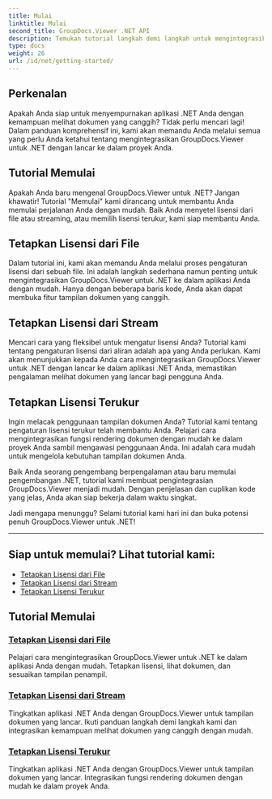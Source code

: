 ```yaml
---
title: Mulai
linktitle: Mulai
second_title: GroupDocs.Viewer .NET API
description: Temukan tutorial langkah demi langkah untuk mengintegrasikan GroupDocs.Viewer untuk .NET dengan lancar ke dalam aplikasi Anda. Pelajari cara menyetel lisensi dan menyesuaikan tampilan penampil.
type: docs
weight: 26
url: /id/net/getting-started/
---
```


## Perkenalan

Apakah Anda siap untuk menyempurnakan aplikasi .NET Anda dengan kemampuan melihat dokumen yang canggih? Tidak perlu mencari lagi! Dalam panduan komprehensif ini, kami akan memandu Anda melalui semua yang perlu Anda ketahui tentang mengintegrasikan GroupDocs.Viewer untuk .NET dengan lancar ke dalam proyek Anda.

## Tutorial Memulai

Apakah Anda baru mengenal GroupDocs.Viewer untuk .NET? Jangan khawatir! Tutorial "Memulai" kami dirancang untuk membantu Anda memulai perjalanan Anda dengan mudah. Baik Anda menyetel lisensi dari file atau streaming, atau memilih lisensi terukur, kami siap membantu Anda.

## Tetapkan Lisensi dari File

Dalam tutorial ini, kami akan memandu Anda melalui proses pengaturan lisensi dari sebuah file. Ini adalah langkah sederhana namun penting untuk mengintegrasikan GroupDocs.Viewer untuk .NET ke dalam aplikasi Anda dengan mudah. Hanya dengan beberapa baris kode, Anda akan dapat membuka fitur tampilan dokumen yang canggih.

## Tetapkan Lisensi dari Stream

Mencari cara yang fleksibel untuk mengatur lisensi Anda? Tutorial kami tentang pengaturan lisensi dari aliran adalah apa yang Anda perlukan. Kami akan menunjukkan kepada Anda cara mengintegrasikan GroupDocs.Viewer untuk .NET dengan lancar ke dalam aplikasi .NET Anda, memastikan pengalaman melihat dokumen yang lancar bagi pengguna Anda.

## Tetapkan Lisensi Terukur

Ingin melacak penggunaan tampilan dokumen Anda? Tutorial kami tentang pengaturan lisensi terukur telah membantu Anda. Pelajari cara mengintegrasikan fungsi rendering dokumen dengan mudah ke dalam proyek Anda sambil mengawasi penggunaan Anda. Ini adalah cara mudah untuk mengelola kebutuhan tampilan dokumen Anda.

Baik Anda seorang pengembang berpengalaman atau baru memulai pengembangan .NET, tutorial kami membuat pengintegrasian GroupDocs.Viewer menjadi mudah. Dengan penjelasan dan cuplikan kode yang jelas, Anda akan siap bekerja dalam waktu singkat.

Jadi mengapa menunggu? Selami tutorial kami hari ini dan buka potensi penuh GroupDocs.Viewer untuk .NET!

---

## Siap untuk memulai? Lihat tutorial kami:

- [Tetapkan Lisensi dari File](./set-license-from-file/)
- [Tetapkan Lisensi dari Stream](./set-license-from-stream/)
- [Tetapkan Lisensi Terukur](./set-metered-license/)

## Tutorial Memulai
### [Tetapkan Lisensi dari File](./set-license-from-file/)
Pelajari cara mengintegrasikan GroupDocs.Viewer untuk .NET ke dalam aplikasi Anda dengan mudah. Tetapkan lisensi, lihat dokumen, dan sesuaikan tampilan penampil.
### [Tetapkan Lisensi dari Stream](./set-license-from-stream/)
Tingkatkan aplikasi .NET Anda dengan GroupDocs.Viewer untuk tampilan dokumen yang lancar. Ikuti panduan langkah demi langkah kami dan integrasikan kemampuan melihat dokumen yang canggih dengan mudah.
### [Tetapkan Lisensi Terukur](./set-metered-license/)
Tingkatkan aplikasi .NET Anda dengan GroupDocs.Viewer untuk tampilan dokumen yang lancar. Integrasikan fungsi rendering dokumen dengan mudah ke dalam proyek Anda.